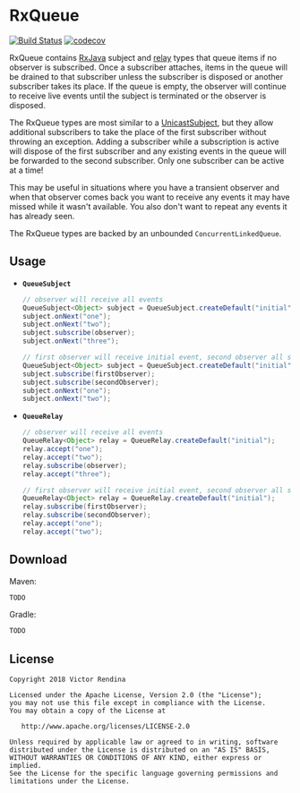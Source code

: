 RxQueue
=======

[![Build Status](https://travis-ci.org/vrendina/RxQueue.svg?branch=master)](https://travis-ci.org/vrendina/RxQueue)
[![codecov](https://codecov.io/gh/vrendina/RxQueue/branch/master/graph/badge.svg)](https://codecov.io/gh/vrendina/RxQueue)

 RxQueue contains [RxJava][rx] subject and [relay][relay] types that queue items if no observer is subscribed.
 Once a subscriber attaches, items in the queue will be drained to that subscriber unless the subscriber is 
 disposed or another subscriber takes its place. If the queue is empty, the observer will continue to receive live events
 until the subject is terminated or the observer is disposed.
 
The RxQueue types are most similar to a [UnicastSubject][unicast], but they allow additional subscribers to take the place
 of the first subscriber without throwing an exception. Adding a subscriber while a subscription is active will dispose of the first subscriber and any existing events in the 
 queue will be forwarded to the second subscriber. Only one subscriber can be active at a time!
 
 This may be useful in situations where you have a transient observer and when that observer comes back you
 want to receive any events it may have missed while it wasn't available. You also don't want to repeat any events
 it has already seen.  
 
The RxQueue types are backed by an unbounded `ConcurrentLinkedQueue`. 
 
Usage
-----

* **`QueueSubject`**

    ```java
    // observer will receive all events
    QueueSubject<Object> subject = QueueSubject.createDefault("initial");
    subject.onNext("one");
    subject.onNext("two");
    subject.subscribe(observer);
    subject.onNext("three");
  
    // first observer will receive initial event, second observer all subsequent events
    QueueSubject<Object> subject = QueueSubject.createDefault("initial");
    subject.subscribe(firstObserver);
    subject.subscribe(secondObserver);
    subject.onNext("one");
    subject.onNext("two");
    ```

* **`QueueRelay`**

    ```java 
    // observer will receive all events
    QueueRelay<Object> relay = QueueRelay.createDefault("initial");
    relay.accept("one");
    relay.accept("two");
    relay.subscribe(observer);
    relay.accept("three");
    
    // first observer will receive initial event, second observer all subsequent events
    QueueRelay<Object> relay = QueueRelay.createDefault("initial");
    relay.subscribe(firstObserver);
    relay.subscribe(secondObserver);
    relay.accept("one");
    relay.accept("two");
    ```

Download
--------

Maven: 
```xml
TODO
```

Gradle:
```groovy
TODO
```

License
-------

    Copyright 2018 Victor Rendina

    Licensed under the Apache License, Version 2.0 (the "License");
    you may not use this file except in compliance with the License.
    You may obtain a copy of the License at

       http://www.apache.org/licenses/LICENSE-2.0

    Unless required by applicable law or agreed to in writing, software
    distributed under the License is distributed on an "AS IS" BASIS,
    WITHOUT WARRANTIES OR CONDITIONS OF ANY KIND, either express or implied.
    See the License for the specific language governing permissions and
    limitations under the License.

[rx]: https://github.com/ReactiveX/RxJava/
[relay]: https://github.com/JakeWharton/RxRelay
[unicast]: http://reactivex.io/RxJava/javadoc/io/reactivex/subjects/UnicastSubject.html